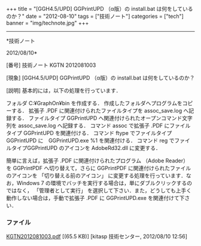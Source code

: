 ﻿+++
title = "[GGH4.5/UPD] GGPrintUPD （α版）の install.bat は何をしているのか？"
date = "2012-08-10"
tags = ["技術ノート"]
categories = ["tech"]
banner = "img/technote.jpg"
+++

-----------------------------------------------------------------------------------------------------------------------------

*技術ノート

2012/08/10*


[番号]
技術ノート KGTN 2012081003

[現象]
[GGH4.5/UPD] GGPrintUPD （α版）の install.bat は何をしているのか？

[説明]
基本的には，以下の処理を行っています．

フォルダ C:¥GraphOn¥bin を作成する．
作成したフォルダへプログラムをコピーする．
拡張子 .PDF に関連付けられたファイルタイプを assoc_save.log
へ記録する．
ファイルタイプ GGPrintUPD へ関連付けられたオープンコマンド文字列を
assoc_save.log へ記録する．
コマンド assoc で拡張子 .PDF にファイルタイプ GGPrintUPD を関連付ける．
コマンド ftype でファイルタイプGGPrintUPD に　GGPrintUPD.exe %1
を関連付ける．
コマンド reg でファイルタイプGGPrintUPD のアイコンを AdobeRd32.dll
に変更する．

簡単に言えば，拡張子 .PDF に関連付けられたプログラム （Adobe Reader） を
GGPrintPDF へ切り替えて，さらに GGPrintPDF
に関連付けられたファイルのアイコンを 「切り替える前のアイコン」
に変更する処理を行っています．なお，Windows 7
の環境でバッチを実行する場合は，単にダブルクリックするのではなく，
「管理者として実行」
を選択して下さい．また，どうしても上手く動作しない場合は，手動で拡張子
.PDF に GGPrintUPD.exe を関連付けて下さい．


### ファイル

 
 


[KGTN2012081003.pdf](http://techreport.kitasp.net/attachments/download/975/KGTN2012081003.pdf)
 [(65.5 KB)] [kitasp 技術センター, 2012/08/10
12:56]


 


 

